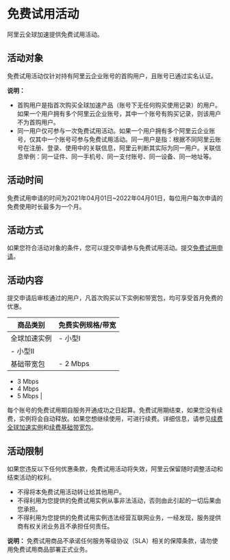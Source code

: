 # 免费试用活动

阿里云全球加速提供免费试用活动。

## 活动对象

免费试用活动仅针对持有阿里云企业账号的首购用户，且账号已通过实名认证。

**说明：**

-   首购用户是指首次购买全球加速产品（账号下无任何购买使用记录）的用户。如果一个用户拥有多个阿里云企业账号，其中一个账号有购买记录，则该用户不为首购用户。
-   同一用户仅可参与一次免费试用活动。如果一个用户拥有多个阿里云企业账号，仅其中一个账号可参与免费试用活动。同一用户是指：根据不同阿里云账号在注册、登录、使用中的关联信息，阿里云判断其实际为同一用户。关联信息举例：同一证件、同一手机号、同一支付账号、同一设备、同一地址等。

## 活动时间

免费试用申请的时间为2021年04月01日~2022年04月01日，每位用户每次申请的免费使用时长最多为一个月。

## 活动方式

如果您符合活动对象的条件，您可以提交申请参与免费试用活动。提交[免费试用申请](https://page.aliyun.com/form/act20274829/index.htm)。

## 活动内容

提交申请后审核通过的用户，凡首次购买以下实例和带宽包，均可享受首月免费的优惠。

|商品类别|免费实例规格/带宽|
|----|---------|
|全球加速实例|-   小型Ⅰ
-   小型Ⅱ |
|基础带宽包|-   2 Mbps
-   3 Mbps
-   4 Mbps
-   5 Mbps |

每个账号的免费试用期自服务开通成功之日起算。免费试用期结束，如果您没有续费，实例将会自动释放。如果您想继续使用，可进行续费。详细信息，请参见[续费全球加速实例](/cn.zh-CN/用户指南/全球加速实例/续费.md)和[续费基础带宽包](/cn.zh-CN/用户指南/基础带宽包/续费.md)。

## 活动限制

如果您违反以下任何优惠条款，免费试用活动将失效，阿里云保留随时调整活动和结束活动的权利。

-   不得将本免费试用活动转让给其他用户。
-   不得利用为您提供的免费试用实例从事非法活动，否则由此引起的一切后果由您承担。
-   不得利用为您提供的免费试用实例违法经营互联网业务，一经发现，服务提供商有权关闭业务且不承担任何责任。

**说明：** 免费试用商品不承诺任何服务等级协议（SLA）相关的保障条款，请勿使用免费试用商品部署正式业务。


